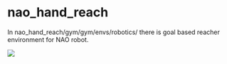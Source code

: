 # nao_hand_reach
In nao_hand_reach/gym/gym/envs/robotics/  there is goal based reacher environment for NAO robot. 

![](http://github.com/sandipan1/nao_hand_reach/hand.gif)
